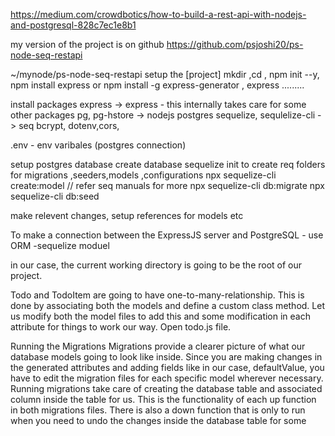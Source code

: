https://medium.com/crowdbotics/how-to-build-a-rest-api-with-nodejs-and-postgresql-828c7ec1e8b1

my version of the project is on github https://github.com/psjoshi20/ps-node-seq-restapi

~/mynode/ps-node-seq-restapi
setup the [project]
mkdir <projectname> ,cd <project name>, npm init --y, npm install express
or 
npm install -g express-generator , express <project name> .........

install packages 
express -> express - this internally takes care for some other packages
pg, pg-hstore -> nodejs postgres
sequelize, sequlelize-cli -> seq
bcrypt, dotenv,cors,

.env - env varibales (postgres connection)

setup postgres database
create database
sequelize init to create req folders for migrations ,seeders,models ,configurations
npx sequelize-cli create:model // refer seq manuals for more
npx sequelize-cli db:migrate
npx sequelize-cli db:seed 

make relevent changes, setup references for models etc

To make a connection between the ExpressJS server and PostgreSQL - use ORM -sequelize  moduel

 in our case, the current working directory is going to be the root of our project.

 Todo and TodoItem are going to have one-to-many-relationship. This is  done by associating 
 both the models and define a custom class method. Let us modify both the model files to 
 add this and some modification in each attribute for things to work our way. Open todo.js file.

Running the Migrations
Migrations provide a clearer picture of what our database models going to look like inside. Since you are making changes in the generated attributes and adding fields like in our case, defaultValue, you have to edit the migration files for each specific model wherever necessary.
Running migrations take care of creating the database table and associated column inside the table for us. This is the functionality of each up function in both migrations files. There is also a down function that is only to run when you need to undo the changes inside the database table for some 
